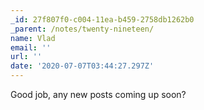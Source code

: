```yaml
---
_id: 27f807f0-c004-11ea-b459-2758db1262b0
_parent: /notes/twenty-nineteen/
name: Vlad
email: ''
url: ''
date: '2020-07-07T03:44:27.297Z'
---
```

Good job, any new posts coming up soon?
